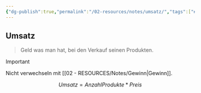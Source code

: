 ```yaml
---
{"dg-publish":true,"permalink":"/02-resources/notes/umsatz/","tags":["#BWL/formel"],"noteIcon":"","updated":"2025-09-05T10:12:32.000+02:00"}
---
```


## Umsatz 
> Geld was man hat, bei den Verkauf seinen Produkten.

>[!important] 
>Nicht verwechseln mit [[02 - RESOURCES/Notes/Gewinn\|Gewinn]].

$$
Umsatz=AnzahlProdukte*Preis
$$